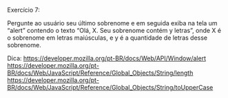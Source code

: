 Exercício 7:

Pergunte ao usuário seu último sobrenome e em seguida exiba na tela um “alert” contendo o texto “Olá, X. Seu sobrenome contém y letras”, onde X é o sobrenome em letras maiúsculas, e y é a quantidade de letras desse sobrenome.

Dica:
https://developer.mozilla.org/pt-BR/docs/Web/API/Window/alert
https://developer.mozilla.org/pt-BR/docs/Web/JavaScript/Reference/Global_Objects/String/length
https://developer.mozilla.org/pt-BR/docs/Web/JavaScript/Reference/Global_Objects/String/toUpperCase
